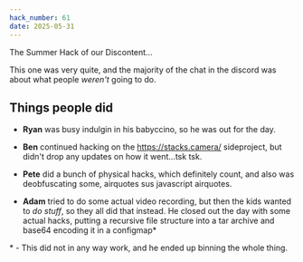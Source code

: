 ```yaml
---
hack_number: 61
date: 2025-05-31
---
```


The Summer Hack of our Discontent...

This one was very quite, and the majority of the chat in the discord was about what people _weren't_ going to do.

## Things people did

- **Ryan** was busy indulgin in his babyccino, so he was out for the day.

- **Ben** continued hacking on the https://stacks.camera/ sideproject, but didn't drop any updates on how it went...tsk tsk.

- **Pete** did a bunch of physical hacks, which definitely count, and also was deobfuscating some, airquotes sus javascript airquotes.

- **Adam** tried to do some actual video recording, but then the kids wanted to _do stuff_, so they all did that instead. He closed out the day with some actual hacks, putting a recursive file structure into a tar archive and base64 encoding it in a configmap*

\* - This did not in any way work, and he ended up binning the whole thing.
